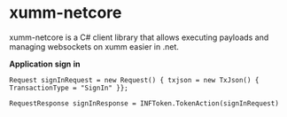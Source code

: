 # xumm-netcore

xumm-netcore is a C# client library that allows executing payloads and managing websockets on xumm easier in .net.

**Application** **sign** **in** 

```
Request signInRequest = new Request() { txjson = new TxJson() { TransactionType = "SignIn" }};

RequestResponse signInResponse = INFToken.TokenAction(signInRequest)
```
